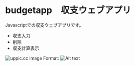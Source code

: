 # budgetapp　収支ウェブアプリ
Javascriptでの収支ウェブアプリです。
* 収支入力
* 削除
* 収支計算表示

![uppic.cc image](https://uppic.cc/d/FZFElBEUS-YGx8_gqfqlA)
Format: ![Alt text](url)
